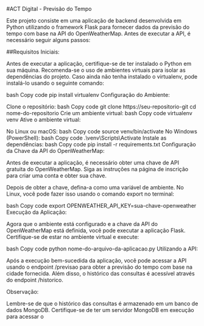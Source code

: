 #ACT Digital - Previsão do Tempo

Este projeto consiste em uma aplicação de backend desenvolvida em Python utilizando o framework Flask para fornecer dados da previsão do tempo com base na API do OpenWeatherMap. Antes de executar a API, é necessário seguir alguns passos:

##Requisitos Iniciais:

Antes de executar a aplicação, certifique-se de ter instalado o Python em sua máquina. Recomenda-se o uso de ambientes virtuais para isolar as dependências do projeto. Caso ainda não tenha instalado o virtualenv, pode instalá-lo usando o seguinte comando:

bash
Copy code
pip install virtualenv
Configuração do Ambiente:

Clone o repositório:
bash
Copy code
git clone https://seu-repositorio-git
cd nome-do-repositorio
Crie um ambiente virtual:
bash
Copy code
virtualenv venv
Ative o ambiente virtual:

No Linux ou macOS:
bash
Copy code
source venv/bin/activate
No Windows (PowerShell):
bash
Copy code
.\venv\Scripts\Activate
Instale as dependências:
bash
Copy code
pip install -r requirements.txt
Configuração da Chave da API do OpenWeatherMap:

Antes de executar a aplicação, é necessário obter uma chave de API gratuita do OpenWeatherMap. Siga as instruções na página de inscrição para criar uma conta e obter sua chave.

Depois de obter a chave, defina-a como uma variável de ambiente. No Linux, você pode fazer isso usando o comando export no terminal:

bash
Copy code
export OPENWEATHER_API_KEY=sua-chave-openweather
Execução da Aplicação:

Agora que o ambiente está configurado e a chave da API do OpenWeatherMap está definida, você pode executar a aplicação Flask. Certifique-se de estar no ambiente virtual e execute:

bash
Copy code
python nome-do-arquivo-da-aplicacao.py
Utilizando a API:

Após a execução bem-sucedida da aplicação, você pode acessar a API usando o endpoint /previsao para obter a previsão do tempo com base na cidade fornecida. Além disso, o histórico das consultas é acessível através do endpoint /historico.

Observação:

Lembre-se de que o histórico das consultas é armazenado em um banco de dados MongoDB. Certifique-se de ter um servidor MongoDB em execução para acessar o 